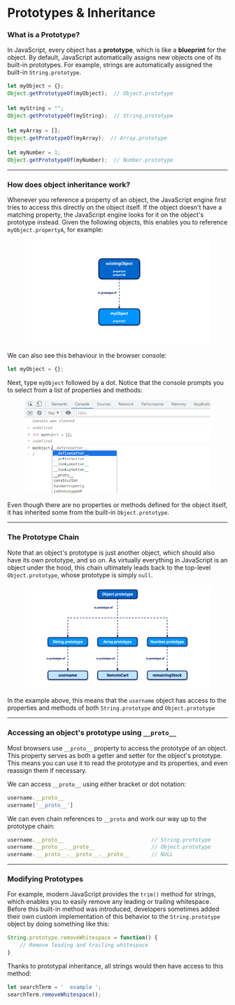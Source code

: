 # Prototypes & Inheritance

### What is a Prototype?

In JavaScript, every object has a **prototype**, which is like a **blueprint** for the object. By default, JavaScript automatically assigns new objects one of its built-in prototypes. For example, strings are automatically assigned the built-in `String.prototype`.

```javascript
let myObject = {};
Object.getPrototypeOf(myObject);  // Object.prototype 

let myString = "";
Object.getPrototypeOf(myString);  // String.prototype

let myArray = [];
Object.getPrototypeOf(myArray);  // Array.prototype

let myNumber = 1;
Object.getPrototypeOf(myNumber);  // Number.prototype

```

***

### How does object inheritance work?

Whenever you reference a property of an object, the JavaScript engine first tries to access this directly on the object itself. If the object doesn't have a matching property, the JavaScript engine looks for it on the object's prototype instead. Given the following objects, this enables you to reference `myObject.propertyA`, for example:

<figure><img src="../../../.gitbook/assets/image (1).png" alt=""><figcaption></figcaption></figure>

We can also see this behaviour in the browser console:

```javascript
let myObject = {};
```

Next, type `myObject` followed by a dot. Notice that the console prompts you to select from a list of properties and methods:

<figure><img src="../../../.gitbook/assets/image (2).png" alt=""><figcaption></figcaption></figure>

Even though there are no properties or methods defined for the object itself, it has inherited some from the built-in `Object.prototype`.

***

### The Prototype Chain

Note that an object's prototype is just another object, which should also have its own prototype, and so on. As virtually everything in JavaScript is an object under the hood, this chain ultimately leads back to the top-level `Object.prototype`, whose prototype is simply `null`.

<figure><img src="../../../.gitbook/assets/image (3).png" alt=""><figcaption></figcaption></figure>

In the example above, this means that the `username` object has access to the properties and methods of both `String.prototype` and `Object.prototype`

***

### Accessing an object's prototype using `__proto__`

Most browsers use `__proto__` property to access the prototype of an object. This property serves as both a getter and setter for the object's prototype. This means you can use it to read the prototype and its properties, and even reassign them if necessary.

We can access `__proto__` using either bracket or dot notation:

```javascript
username.__proto__
username['__proto__']
```

We can even chain references to `__proto` and work our way up to the prototype chain:

```javascript
username.__proto__                            // String.prototype
username.__proto__.__proto__                  // Object.prototype
username.___proto__.__proto__.__proto__       // NULL
```

***

### Modifying Prototypes

For example, modern JavaScript provides the `trim()` method for strings, which enables you to easily remove any leading or trailing whitespace. Before this built-in method was introduced, developers sometimes added their own custom implementation of this behavior to the `String.prototype` object by doing something like this:

```javascript
String.prototype.removeWhitespace = function() {
	// Remove leading and trailing whitespace
}
```

Thanks to prototypal inheritance, all strings would then have access to this method:

```javascript
let searchTerm = '  example ';
searchTerm.removeWhitespace();
```
